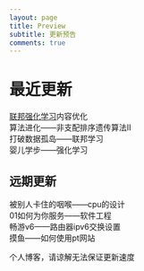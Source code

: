 ```yaml
---
layout: page
title: Preview
subtitle: 更新预告
comments: true
---
```


# 最近更新

[联邦强化学习](http://bobbybby.top/2020-06-14-frl/)内容优化  
算法进化——非支配排序遗传算法Ⅱ  
打破数据孤岛——联邦学习  
婴儿学步——强化学习  

## 远期更新

被别人卡住的咽喉——cpu的设计  
01如何为你服务——软件工程  
畅游v6——路由器ipv6交换设置  
摸鱼——如何使用pt网站  
  
个人博客，请谅解无法保证更新速度  
